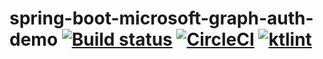 # spring-boot-microsoft-graph-auth-demo [![Build status](https://ci.appveyor.com/api/projects/status/0on170mi64kt71td/branch/master?svg=true)](https://ci.appveyor.com/project/Frederick-S/spring-boot-microsoft-graph-auth-demo/branch/master) [![CircleCI](https://circleci.com/gh/Frederick-S/spring-boot-microsoft-graph-auth-demo.svg?style=shield)](https://circleci.com/gh/Frederick-S/spring-boot-microsoft-graph-auth-demo) [![ktlint](https://img.shields.io/badge/code%20style-%E2%9D%A4-FF4081.svg)](https://ktlint.github.io/)
